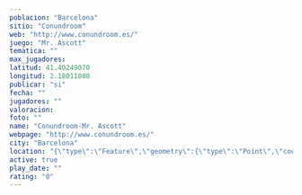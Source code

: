 ```yaml
---
poblacion: "Barcelona"
sitio: "Conundroom"
web: "http://www.conundroom.es/"
juego: "Mr. Ascott"
tematica: ""
max_jugadores: 
latitud: 41.40249070
longitud: 2.18011080
publicar: "si"
fecha: ""
jugadores: ""
valoracion: 
foto: ""
name: "Conundroom-Mr. Ascott"
webpage: "http://www.conundroom.es/"
city: "Barcelona"
location: "{\"type\":\"Feature\",\"geometry\":{\"type\":\"Point\",\"coordinates\":[2.1801108,41.4024907]}}"
active: true
play_date: ""
rating: "0"
---
```

